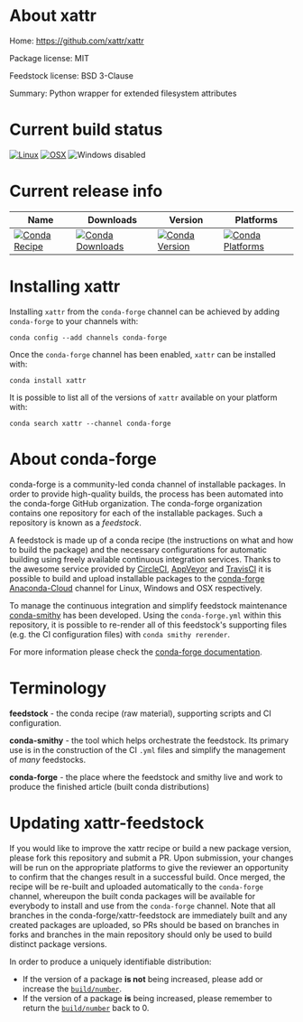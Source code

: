 About xattr
===========

Home: https://github.com/xattr/xattr

Package license: MIT

Feedstock license: BSD 3-Clause

Summary: Python wrapper for extended filesystem attributes



Current build status
====================

[![Linux](https://img.shields.io/circleci/project/github/conda-forge/xattr-feedstock/master.svg?label=Linux)](https://circleci.com/gh/conda-forge/xattr-feedstock)
[![OSX](https://img.shields.io/travis/conda-forge/xattr-feedstock/master.svg?label=macOS)](https://travis-ci.org/conda-forge/xattr-feedstock)
![Windows disabled](https://img.shields.io/badge/Windows-disabled-lightgrey.svg)

Current release info
====================

| Name | Downloads | Version | Platforms |
| --- | --- | --- | --- |
| [![Conda Recipe](https://img.shields.io/badge/recipe-xattr-green.svg)](https://anaconda.org/conda-forge/xattr) | [![Conda Downloads](https://img.shields.io/conda/dn/conda-forge/xattr.svg)](https://anaconda.org/conda-forge/xattr) | [![Conda Version](https://img.shields.io/conda/vn/conda-forge/xattr.svg)](https://anaconda.org/conda-forge/xattr) | [![Conda Platforms](https://img.shields.io/conda/pn/conda-forge/xattr.svg)](https://anaconda.org/conda-forge/xattr) |

Installing xattr
================

Installing `xattr` from the `conda-forge` channel can be achieved by adding `conda-forge` to your channels with:

```
conda config --add channels conda-forge
```

Once the `conda-forge` channel has been enabled, `xattr` can be installed with:

```
conda install xattr
```

It is possible to list all of the versions of `xattr` available on your platform with:

```
conda search xattr --channel conda-forge
```


About conda-forge
=================

conda-forge is a community-led conda channel of installable packages.
In order to provide high-quality builds, the process has been automated into the
conda-forge GitHub organization. The conda-forge organization contains one repository
for each of the installable packages. Such a repository is known as a *feedstock*.

A feedstock is made up of a conda recipe (the instructions on what and how to build
the package) and the necessary configurations for automatic building using freely
available continuous integration services. Thanks to the awesome service provided by
[CircleCI](https://circleci.com/), [AppVeyor](http://www.appveyor.com/)
and [TravisCI](https://travis-ci.org/) it is possible to build and upload installable
packages to the [conda-forge](https://anaconda.org/conda-forge)
[Anaconda-Cloud](http://docs.anaconda.org/) channel for Linux, Windows and OSX respectively.

To manage the continuous integration and simplify feedstock maintenance
[conda-smithy](http://github.com/conda-forge/conda-smithy) has been developed.
Using the ``conda-forge.yml`` within this repository, it is possible to re-render all of
this feedstock's supporting files (e.g. the CI configuration files) with ``conda smithy rerender``.

For more information please check the [conda-forge documentation](https://conda-forge.org/docs/).

Terminology
===========

**feedstock** - the conda recipe (raw material), supporting scripts and CI configuration.

**conda-smithy** - the tool which helps orchestrate the feedstock.
                   Its primary use is in the construction of the CI ``.yml`` files
                   and simplify the management of *many* feedstocks.

**conda-forge** - the place where the feedstock and smithy live and work to
                  produce the finished article (built conda distributions)


Updating xattr-feedstock
========================

If you would like to improve the xattr recipe or build a new
package version, please fork this repository and submit a PR. Upon submission,
your changes will be run on the appropriate platforms to give the reviewer an
opportunity to confirm that the changes result in a successful build. Once
merged, the recipe will be re-built and uploaded automatically to the
`conda-forge` channel, whereupon the built conda packages will be available for
everybody to install and use from the `conda-forge` channel.
Note that all branches in the conda-forge/xattr-feedstock are
immediately built and any created packages are uploaded, so PRs should be based
on branches in forks and branches in the main repository should only be used to
build distinct package versions.

In order to produce a uniquely identifiable distribution:
 * If the version of a package **is not** being increased, please add or increase
   the [``build/number``](http://conda.pydata.org/docs/building/meta-yaml.html#build-number-and-string).
 * If the version of a package **is** being increased, please remember to return
   the [``build/number``](http://conda.pydata.org/docs/building/meta-yaml.html#build-number-and-string)
   back to 0.